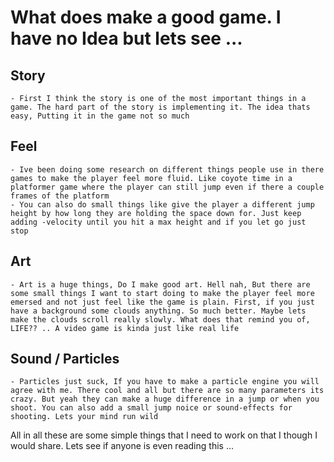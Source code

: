 # What does make a good game. I have no Idea but lets see ...

## Story
    - First I think the story is one of the most important things in a game. The hard part of the story is implementing it. The idea thats easy, Putting it in the game not so much

## Feel
    - Ive been doing some research on different things people use in there games to make the player feel more fluid. Like coyote time in a platformer game where the player can still jump even if there a couple frames of the platform
    - You can also do small things like give the player a different jump height by how long they are holding the space down for. Just keep adding -velocity until you hit a max height and if you let go just stop
## Art
    - Art is a huge things, Do I make good art. Hell nah, But there are some small things I want to start doing to make the player feel more emersed and not just feel like the game is plain. First, if you just have a background some clouds anything. So much better. Maybe lets make the clouds scroll really slowly. What does that remind you of, LIFE?? .. A video game is kinda just like real life
## Sound / Particles
    - Particles just suck, If you have to make a particle engine you will agree with me. There cool and all but there are so many parameters its crazy. But yeah they can make a huge difference in a jump or when you shoot. You can also add a small jump noice or sound-effects for shooting. Lets your mind run wild


All in all these are some simple things that I need to work on that I though I would share. Lets see if anyone is even reading this ...
